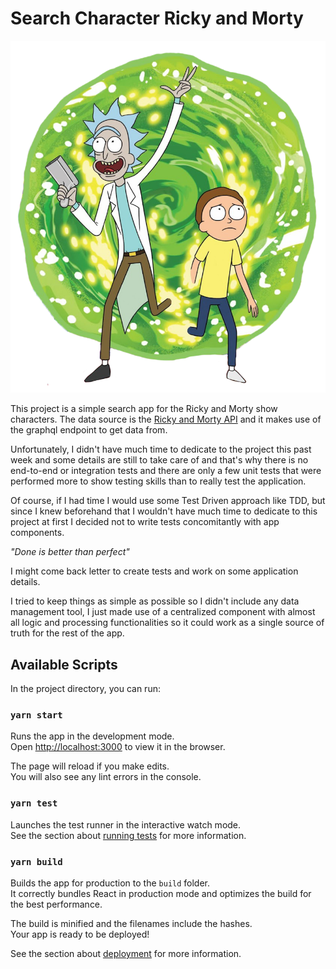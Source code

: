 # Search Character Ricky and Morty


![Ricky and Morty coming out of a green portal](src/images/empty.png)

This project is a simple search app for the Ricky and Morty show characters. The data source is the [Ricky and Morty API](https://rickandmortyapi.com) 
and it makes use of the graphql endpoint to get data from.

Unfortunately, I didn't have much time to dedicate to the project this past week and some details are still to take care of and that's why there is no end-to-end or integration tests 
and there are only a few unit tests that were performed more to show testing skills than to really test the application.

Of course, if I had time I would use some Test Driven approach like TDD, but since I knew beforehand that I wouldn't have much time
to dedicate to this project at first I decided not to write tests concomitantly with app components. 

<em>"Done is better than perfect"</em>

I might come back letter to create tests and work on some application details.

I tried to keep things as simple as possible so I didn't include any data management tool, 
I just made use of a centralized component with almost all logic and processing functionalities
so it could work as a single source of truth for the rest of the app.
## Available Scripts

In the project directory, you can run:

### `yarn start`

Runs the app in the development mode.\
Open [http://localhost:3000](http://localhost:3000) to view it in the browser.

The page will reload if you make edits.\
You will also see any lint errors in the console.

### `yarn test`

Launches the test runner in the interactive watch mode.\
See the section about [running tests](https://facebook.github.io/create-react-app/docs/running-tests) for more information.

### `yarn build`

Builds the app for production to the `build` folder.\
It correctly bundles React in production mode and optimizes the build for the best performance.

The build is minified and the filenames include the hashes.\
Your app is ready to be deployed!

See the section about [deployment](https://facebook.github.io/create-react-app/docs/deployment) for more information.